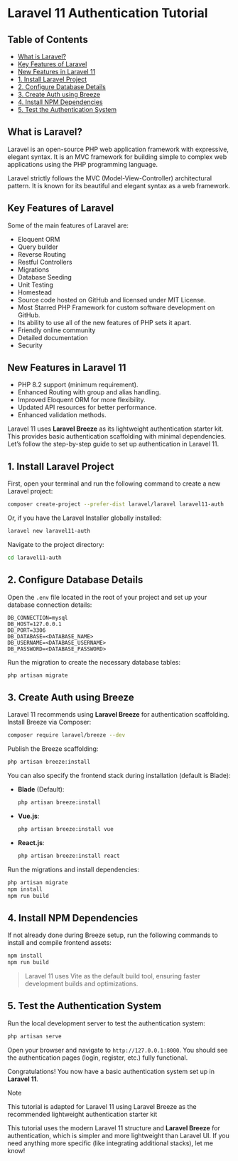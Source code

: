 # Laravel 11 Authentication Tutorial

## Table of Contents

- [What is Laravel?](#what-is-laravel)
- [Key Features of Laravel](#key-features-of-laravel)
- [New Features in Laravel 11](#new-features-in-laravel-11)
- [1. Install Laravel Project](#1-install-laravel-project)
- [2. Configure Database Details](#2-configure-database-details)
- [3. Create Auth using Breeze](#3-create-auth-using-breeze)
- [4. Install NPM Dependencies](#4-install-npm-dependencies)
- [5. Test the Authentication System](#5-test-the-authentication-system)

## What is Laravel?

Laravel is an open-source PHP web application framework with expressive, elegant syntax. It is an MVC framework for building simple to complex web applications using the PHP programming language.

Laravel strictly follows the MVC (Model-View-Controller) architectural pattern. It is known for its beautiful and elegant syntax as a web framework.

## Key Features of Laravel

Some of the main features of Laravel are:

- Eloquent ORM
- Query builder
- Reverse Routing
- Restful Controllers
- Migrations
- Database Seeding
- Unit Testing
- Homestead
- Source code hosted on GitHub and licensed under MIT License.
- Most Starred PHP Framework for custom software development on GitHub.
- Its ability to use all of the new features of PHP sets it apart.
- Friendly online community
- Detailed documentation
- Security

## New Features in Laravel 11

- PHP 8.2 support (minimum requirement).
- Enhanced Routing with group and alias handling.
- Improved Eloquent ORM for more flexibility.
- Updated API resources for better performance.
- Enhanced validation methods.

Laravel 11 uses **Laravel Breeze** as its lightweight authentication starter kit. This provides basic authentication scaffolding with minimal dependencies. Let’s follow the step-by-step guide to set up authentication in Laravel 11.

## 1. Install Laravel Project

First, open your terminal and run the following command to create a new Laravel project:

```bash
composer create-project --prefer-dist laravel/laravel laravel11-auth
```

Or, if you have the Laravel Installer globally installed:

```bash
laravel new laravel11-auth
```

Navigate to the project directory:

```bash
cd laravel11-auth
```

## 2. Configure Database Details

Open the `.env` file located in the root of your project and set up your database connection details:

```
DB_CONNECTION=mysql
DB_HOST=127.0.0.1
DB_PORT=3306
DB_DATABASE=<DATABASE_NAME>
DB_USERNAME=<DATABASE_USERNAME>
DB_PASSWORD=<DATABASE_PASSWORD>
```

Run the migration to create the necessary database tables:

```bash
php artisan migrate
```

## 3. Create Auth using Breeze

Laravel 11 recommends using **Laravel Breeze** for authentication scaffolding. Install Breeze via Composer:

```bash
composer require laravel/breeze --dev
```

Publish the Breeze scaffolding:

```bash
php artisan breeze:install
```

You can also specify the frontend stack during installation (default is Blade):

- **Blade** (Default):  
  ```bash
  php artisan breeze:install
  ```

- **Vue.js**:  
  ```bash
  php artisan breeze:install vue
  ```

- **React.js**:  
  ```bash
  php artisan breeze:install react
  ```

Run the migrations and install dependencies:

```bash
php artisan migrate
npm install
npm run build
```

## 4. Install NPM Dependencies

If not already done during Breeze setup, run the following commands to install and compile frontend assets:

```bash
npm install
npm run build
```

> Laravel 11 uses Vite as the default build tool, ensuring faster development builds and optimizations.

## 5. Test the Authentication System

Run the local development server to test the authentication system:

```bash
php artisan serve
```

Open your browser and navigate to `http://127.0.0.1:8000`. You should see the authentication pages (login, register, etc.) fully functional.

Congratulations! You now have a basic authentication system set up in **Laravel 11**.

> [!NOTE] 
> This tutorial is adapted for Laravel 11 using Laravel Breeze as the recommended lightweight authentication starter kit

This tutorial uses the modern Laravel 11 structure and **Laravel Breeze** for authentication, which is simpler and more lightweight than Laravel UI. If you need anything more specific (like integrating additional stacks), let me know!